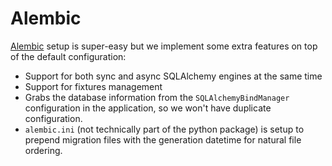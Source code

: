 # Alembic

[Alembic](https://alembic.sqlalchemy.org/en/latest/) setup is super-easy but 
we implement some extra features on top of the default configuration:

* Support for both sync and async SQLAlchemy engines at the same time
* Support for fixtures management
* Grabs the database information from the `SQLAlchemyBindManager` configuration
  in the application, so we won't have duplicate configuration.
* `alembic.ini` (not technically part of the python package) is setup to
  prepend migration files with the generation datetime for natural file ordering.
